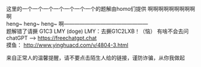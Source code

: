 这里的一个一个一个一个一个一个一个的题解由homo们提供 啊啊啊啊啊啊啊啊啊啊   
heng~ heng~ heng~ 啊————————————————   
题解错了请撅 G1C3 LMY  (doge)   LMY：去撅G1C2LXB！（恼）
有啥不会去问chatGPT --> https://freechatgpt.chat   
摸鱼： http://www.yinghuacd.com/v/4804-3.html


































来自正常人的温馨提醒，请不要点击陌生人给的链接，谨防诈骗，从你我做起
